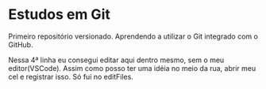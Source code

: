 # Estudos em Git
 Primeiro repositório versionado. Aprendendo a utilizar o Git integrado com o GitHub.

Nessa 4ª linha eu consegui editar aqui dentro mesmo, sem o meu editor(VSCode). Assim como posso ter uma idéia no meio da rua, abrir meu cel e registrar isso.
Só fui no editFiles.
